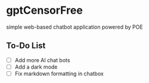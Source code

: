 # gptCensorFree
simple web-based chatbot application powered by POE

## To-Do List
- [ ] Add more AI chat bots
- [ ] Add a dark mode
- [ ] Fix markdown formatting in chatbox
